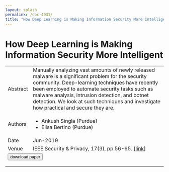 ```yaml
---
layout: splash
permalink: /doc-4931/
title: "How Deep Learning is Making Information Security More Intelligent"
---
```


# How Deep Learning is Making Information Security More Intelligent

<table>
    <tbody>
    <tr>
        <td>Abstract</td>
        <td>Manually analyzing vast amounts of newly released malware is a significant problem for the security community. Deep-learning techniques have recently been employed to automate security tasks such as malware analysis, intrusion detection, and botnet detection. We look at such techniques and investigate how practical and secure they are.</td>
    </tr>
    <tr>
        <td>Authors</td>
        <td>
            <ul>
                <li>Ankush Singla (Purdue)</li>
                <li>Elisa Bertino (Purdue)</li>
            </ul>
        </td>
    </tr>
    <tr>
        <td>Date</td>
        <td>Jun-2019</td>
    </tr>
    <tr>
        <td>Venue</td>
        <td>IEEE Security & Privacy, 17(3), pp.56-65. [<a href="https://ieeexplore.ieee.org/document/8713268">link</a>]</td>
    </tr>
        <tr>
            <td colspan="2">
                <form method="get" action="https://ieeexplore.ieee.org/document/8713268">
                    <button type="submit">download paper</button>
                </form>
            </td>
        </tr>
    </tbody>
</table>
